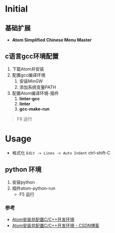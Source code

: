 # Initial
## 基础扩展
- **Atom Simplified Chinese Menu Master**

## c语言gcc环境配置

1. 下载Atom并安装
2. 配置gcc编译环境
    1. 安装MinGW
    2. 添加系统变量PATH
3. 配置Atom编译环境-插件
    1. **linter-gcc**
    2. **linter**
    3. **gcc-make-run**

  > F6 运行

  # Usage
  - 格式化
    `Edit -> Lines -> Auto Indent`
    ctrl-shift-C

## python 环境
1. 安装python
2. 插件atom-python-run
    - F5 运行

### 参考
- [Atom安装并配置C/C++开发环境](https://blog.csdn.net/qq_36731677/article/details/54609583)
- [Atom安装并配置C/C++开发环境 - CSDN博客](https://blog.csdn.net/qq_36731677/article/details/54609583)
